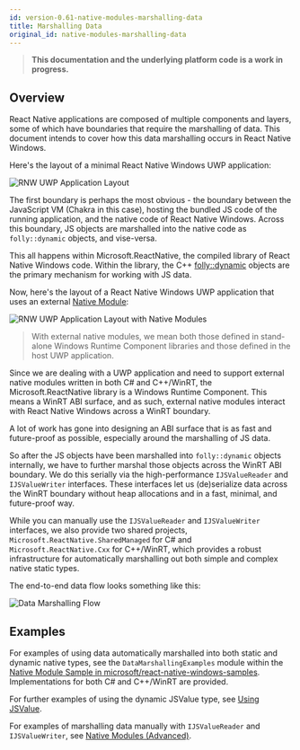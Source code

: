 ```yaml
---
id: version-0.61-native-modules-marshalling-data
title: Marshalling Data
original_id: native-modules-marshalling-data
---
```


>**This documentation and the underlying platform code is a work in progress.**

## Overview

React Native applications are composed of multiple components and layers, some of which have boundaries that require the marshalling of data. This document intends to cover how this data marshalling occurs in React Native Windows.

Here's the layout of a minimal React Native Windows UWP application:

![RNW UWP Application Layout](assets/rn-windows-app-layout.png)

The first boundary is perhaps the most obvious - the boundary between the JavaScript VM (Chakra in this case), hosting the bundled JS code of the running application, and the native code of React Native Windows. Across this boundary, JS objects are marshalled into the native code as `folly::dynamic` objects, and vise-versa.

This all happens within Microsoft.ReactNative, the compiled library of React Native Windows code. Within the library, the C++ [folly::dynamic](https://github.com/facebook/folly/blob/master/folly/docs/Dynamic.md) objects are the primary mechanism for working with JS data.

Now, here's the layout of a React Native Windows UWP application that uses an external [Native Module](native-modules.md):

![RNW UWP Application Layout with Native Modules](assets/rn-windows-app-layout-with-native-modules.png)

> With external native modules, we mean both those defined in stand-alone Windows Runtime Component libraries and those defined in the host UWP application. 

Since we are dealing with a UWP application and need to support external native modules written in both C# and C++/WinRT, the Microsoft.ReactNative library is a Windows Runtime Component. This means a WinRT ABI surface, and as such, external native modules interact with React Native Windows across a WinRT boundary.

A lot of work has gone into designing an ABI surface that is as fast and future-proof as possible, especially around the marshalling of JS data.

So after the JS objects have been marshalled into `folly::dynamic` objects internally, we have to further marshal those objects across the WinRT ABI boundary. We do this serially via the high-performance `IJSValueReader` and `IJSValueWriter` interfaces. These interfaces let us (de)serialize data across the WinRT boundary without heap allocations and in a fast, minimal, and future-proof way.

While you can manually use the `IJSValueReader` and `IJSValueWriter` interfaces, we also provide two shared projects, `Microsoft.ReactNative.SharedManaged` for C# and `Microsoft.ReactNative.Cxx` for C++/WinRT, which provides a robust infrastructure for automatically marshalling out both simple and complex native static types.

The end-to-end data flow looks something like this:

![Data Marshalling Flow](assets/data-marshalling-flow.png)

## Examples

For examples of using data automatically marshalled into both static and dynamic native types, see the `DataMarshallingExamples` module within the [Native Module Sample in microsoft/react-native-windows-samples](https://github.com/microsoft/react-native-windows-samples/tree/master/samples/NativeModuleSample). Implementations for both C# and C++/WinRT are provided.

For further examples of using the dynamic JSValue type, see [Using JSValue](native-modules-jsvalue.md).

For examples of marshalling data manually with `IJSValueReader` and `IJSValueWriter`, see [Native Modules (Advanced)](native-modules-advanced.md).
